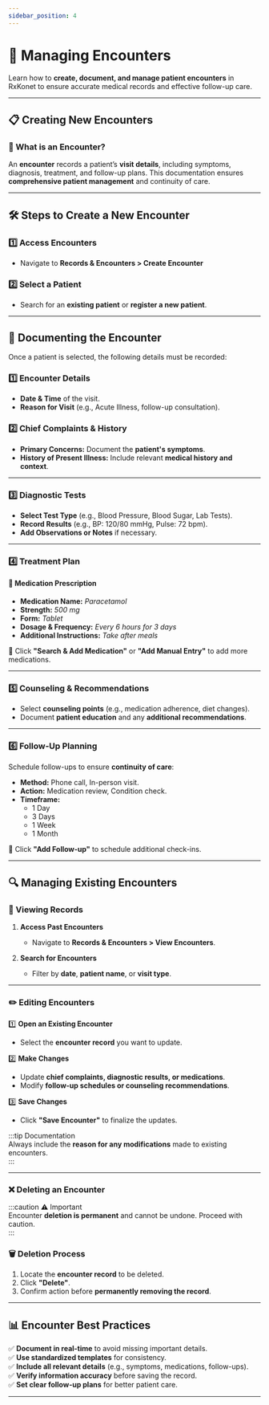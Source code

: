 ```yaml
---
sidebar_position: 4
---
```


# 🏥 Managing Encounters

Learn how to **create, document, and manage patient encounters** in RxKonet to ensure accurate medical records and effective follow-up care.

---

## 📋 Creating New Encounters

### 📌 What is an Encounter?

An **encounter** records a patient’s **visit details**, including symptoms, diagnosis, treatment, and follow-up plans. This documentation ensures **comprehensive patient management** and continuity of care.

---

## 🛠️ Steps to Create a New Encounter

### 1️⃣ **Access Encounters**

- Navigate to **Records & Encounters > Create Encounter**

### 2️⃣ **Select a Patient**

- Search for an **existing patient** or **register a new patient**.

---

## 📝 Documenting the Encounter

Once a patient is selected, the following details must be recorded:

### **1️⃣ Encounter Details**

- **Date & Time** of the visit.
- **Reason for Visit** (e.g., Acute Illness, follow-up consultation).

### **2️⃣ Chief Complaints & History**

- **Primary Concerns:** Document the **patient's symptoms**.
- **History of Present Illness:** Include relevant **medical history and context**.

---

### **3️⃣ Diagnostic Tests**

- **Select Test Type** (e.g., Blood Pressure, Blood Sugar, Lab Tests).
- **Record Results** (e.g., BP: 120/80 mmHg, Pulse: 72 bpm).
- **Add Observations or Notes** if necessary.

---

### **4️⃣ Treatment Plan**

#### 📌 **Medication Prescription**

- **Medication Name:** _Paracetamol_
- **Strength:** _500 mg_
- **Form:** _Tablet_
- **Dosage & Frequency:** _Every 6 hours for 3 days_
- **Additional Instructions:** _Take after meals_

🔹 Click **"Search & Add Medication"** or **"Add Manual Entry"** to add more medications.

---

### **5️⃣ Counseling & Recommendations**

- Select **counseling points** (e.g., medication adherence, diet changes).
- Document **patient education** and any **additional recommendations**.

---

### **6️⃣ Follow-Up Planning**

Schedule follow-ups to ensure **continuity of care**:

- **Method:** Phone call, In-person visit.
- **Action:** Medication review, Condition check.
- **Timeframe:**
  - 1 Day
  - 3 Days
  - 1 Week
  - 1 Month

🔹 Click **"Add Follow-up"** to schedule additional check-ins.

---

## 🔍 Managing Existing Encounters

### 📁 Viewing Records

1. **Access Past Encounters**

   - Navigate to **Records & Encounters > View Encounters**.

2. **Search for Encounters**
   - Filter by **date**, **patient name**, or **visit type**.

---

### ✏️ Editing Encounters

1️⃣ **Open an Existing Encounter**

- Select the **encounter record** you want to update.

2️⃣ **Make Changes**

- Update **chief complaints, diagnostic results, or medications**.
- Modify **follow-up schedules or counseling recommendations**.

3️⃣ **Save Changes**

- Click **"Save Encounter"** to finalize the updates.

:::tip Documentation  
Always include the **reason for any modifications** made to existing encounters.  
:::

---

### ❌ Deleting an Encounter

:::caution ⚠️ Important  
Encounter **deletion is permanent** and cannot be undone. Proceed with caution.  
:::

### 🗑️ Deletion Process

1. Locate the **encounter record** to be deleted.
2. Click **"Delete"**.
3. Confirm action before **permanently removing the record**.

---

## 📊 Encounter Best Practices

✅ **Document in real-time** to avoid missing important details.  
✅ **Use standardized templates** for consistency.  
✅ **Include all relevant details** (e.g., symptoms, medications, follow-ups).  
✅ **Verify information accuracy** before saving the record.  
✅ **Set clear follow-up plans** for better patient care.

---
